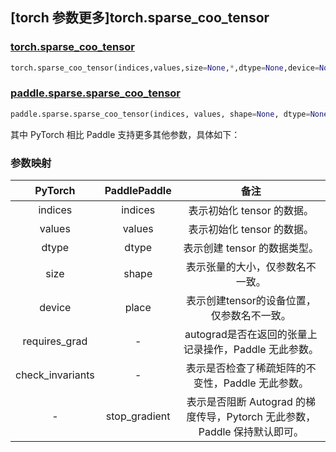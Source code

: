 ## [torch 参数更多]torch.sparse_coo_tensor

### [torch.sparse_coo_tensor](https://pytorch.org/docs/stable/generated/torch.sparse_coo_tensor.html?highlight=torch+sparse_coo_tensor#torch.sparse_coo_tensor)

```python
torch.sparse_coo_tensor(indices,values,size=None,*,dtype=None,device=None,requires_grad=False,check_invariants=None)
```

### [paddle.sparse.sparse_coo_tensor](https://www.paddlepaddle.org.cn/documentation/docs/zh/api/paddle/sparse/sparse_coo_tensor_cn.html#sparse-coo-tensor)

```python
paddle.sparse.sparse_coo_tensor(indices, values, shape=None, dtype=None, place=None, stop_gradient=True)
```

其中 PyTorch 相比 Paddle 支持更多其他参数，具体如下：

### 参数映射

|     PyTorch      | PaddlePaddle  |                             备注                             |
| :--------------: | :-----------: | :----------------------------------------------------------: |
|     indices      |    indices    |                  表示初始化 tensor 的数据。                  |
|      values      |    values     |                  表示初始化 tensor 的数据。                  |
|      dtype       |     dtype     |                 表示创建 tensor 的数据类型。                 |
|       size       |     shape     |               表示张量的大小，仅参数名不一致。               |
|      device      |     place     |          表示创建tensor的设备位置，仅参数名不一致。          |
|  requires_grad   |       -       |    autograd是否在返回的张量上记录操作，Paddle 无此参数。     |
| check_invariants |       -       |      表示是否检查了稀疏矩阵的不变性，Paddle 无此参数。       |
|        -         | stop_gradient | 表示是否阻断 Autograd 的梯度传导，Pytorch 无此参数，Paddle 保持默认即可。 |

